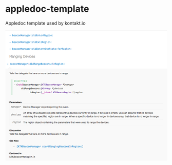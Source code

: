 # appledoc-template
Appledoc template used by kontakt.io

![Preview](https://raw.githubusercontent.com/kontaktio/appledoc-template/master/preview.png "Preview")